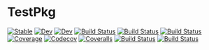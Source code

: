 # TestPkg

[![Stable](https://img.shields.io/badge/docs-stable-blue.svg)](https://Gilga.github.io/TestPkg.jl/stable)
[![Dev](https://img.shields.io/badge/docs-dev-blue.svg)](https://Gilga.github.io/TestPkg.jl/dev)
[![Dev](https://img.shields.io/badge/docs-dev-blue.svg)](https://Gilgatx.gitlab.io/TestPkg.jl/dev)
[![Build Status](https://travis-ci.com/Gilga/TestPkg.jl.svg?branch=master)](https://travis-ci.com/Gilga/TestPkg.jl)
[![Build Status](https://ci.appveyor.com/api/projects/status/github/Gilga/TestPkg.jl?svg=true)](https://ci.appveyor.com/project/Gilga/TestPkg-jl)
[![Build Status](https://gitlab.com/Gilgatx/TestPkg.jl/badges/master/pipeline.svg)](https://gitlab.com/Gilgatx/TestPkg.jl/pipelines)
[![Coverage](https://gitlab.com/Gilgatx/TestPkg.jl/badges/master/coverage.svg)](https://gitlab.com/Gilga/TestPkg.jl/commits/master)
[![Codecov](https://codecov.io/gh/Gilga/TestPkg.jl/branch/master/graph/badge.svg)](https://codecov.io/gh/Gilga/TestPkg.jl)
[![Coveralls](https://coveralls.io/repos/github/Gilga/TestPkg.jl/badge.svg?branch=master)](https://coveralls.io/github/Gilga/TestPkg.jl?branch=master)
[![Build Status](https://api.cirrus-ci.com/github/Gilga/TestPkg.jl.svg)](https://cirrus-ci.com/github/Gilga/TestPkg.jl)
[![Build Status](https://cloud.drone.io/api/badges/Gilga/TestPkg.jl/status.svg)](https://cloud.drone.io/Gilga/TestPkg.jl)
